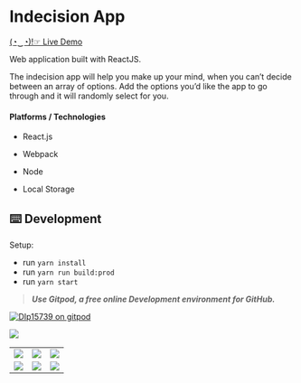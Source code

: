 # Indecision App
[(◔‿◔)!☞ Live Demo](http://indecision-app-reactjs-dv.herokuapp.com/)

Web application built with ReactJS.

The indecision app will help you make up your mind, when you can’t decide between an array of options. Add the options you’d like the app to go through and it will randomly select for you.

#### Platforms / Technologies

* React.js

* Webpack

* Node

* Local Storage

## ⌨️ Development

Setup:

- run `yarn install`
- run `yarn run build:prod`
- run `yarn start`

>***Use Gitpod, a free online Development environment for GitHub.***

[![DIp15739 on gitpod](https://gitpod.io/button/open-in-gitpod.svg)](https://gitpod.io/#https://github.com/DIp15739/Indecision-app)

<img src="https://user-images.githubusercontent.com/42184833/83978433-0cb08300-a925-11ea-8e23-80f20ed655ed.PNG">

| | | |
|:-------------------------:|:-------------------------:|:-------------------------:|
|<img src="https://user-images.githubusercontent.com/42184833/83978245-b98a0080-a923-11ea-924d-7c03e817fad2.PNG">|<img src="https://user-images.githubusercontent.com/42184833/83978310-32895800-a924-11ea-9b6b-591cdb3baad7.PNG">|<img src="https://user-images.githubusercontent.com/42184833/83978574-1d152d80-a926-11ea-9724-faee31e557ad.PNG">|
|<img src="https://user-images.githubusercontent.com/42184833/83978638-8bf28680-a926-11ea-90b5-4d97c715e91f.png">|<img src="https://user-images.githubusercontent.com/42184833/83978651-9d3b9300-a926-11ea-92a8-3d400889feb8.png">|<img src="https://user-images.githubusercontent.com/42184833/83978652-9e6cc000-a926-11ea-95c2-a851869f38f7.png">|
